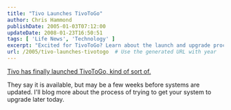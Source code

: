 ```yaml
---
title: "Tivo Launches TivoToGo"
author: Chris Hammond
publishDate: 2005-01-03T07:12:00
updateDate: 2008-01-23T16:50:51
tags: [ 'Life News', 'Technology' ]
excerpt: "Excited for TivoToGo? Learn about the launch and upgrade process in our upcoming blog post. Stay tuned for all the details!"
url: /2005/tivo-launches-tivotogo  # Use the generated URL with year
---
```

<P><A href="https://www.pvrblog.com/pvr/2005/01/tivotogo_lanuch.html">Tivo has finally launched TivoToGo, kind of sort of.</A></P> <P>They say it is available, but may be a few weeks before systems are updated. I'll blog more about the process of trying to get your system to upgrade later today.</P>

